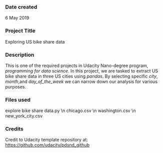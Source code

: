 ### Date created
6 May 2019

### Project Title
Exploring US bike share data

### Description
This is one of the required projects in Udacity Nano-degree program, *programming for data science*. In this project, we are
tasked to extract US bike share data in three US cities using *pandas*. By selecting specific *city*, *month*,and *day_of_the_week*
we can narrow down our analysis for various purposes.

### Files used
explore bike share data.py \n
chicago.csv \n 
washington.csv \n
new_york_city.csv

### Credits
Credit to Udacity template repository at: https://github.com/udacity/pdsnd_github

